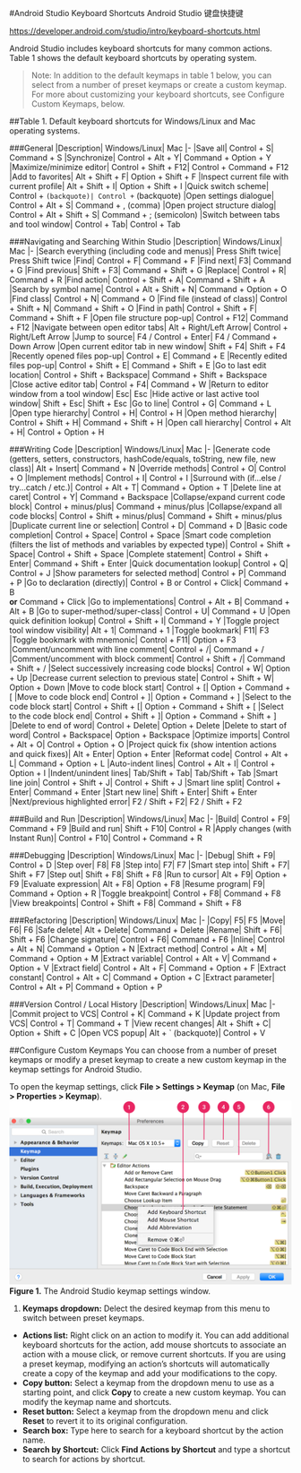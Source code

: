 #Android Studio Keyboard Shortcuts
Android Studio 键盘快捷键

https://developer.android.com/studio/intro/keyboard-shortcuts.html

Android Studio includes keyboard shortcuts for many common actions. Table 1 shows the default keyboard shortcuts by operating system.
> Note: In addition to the default keymaps in table 1 below, you can select from a number of preset keymaps or create a custom keymap. For more about customizing your keyboard shortcuts, see Configure Custom Keymaps, below.

##Table 1. Default keyboard shortcuts for Windows/Linux and Mac operating systems.

###General
|Description| Windows/Linux| Mac
|-
|Save all| Control + S| Command + S
|Synchronize| Control + Alt + Y| Command + Option + Y
|Maximize/minimize editor| Control + Shift + F12| Control + Command + F12
|Add to favorites| Alt + Shift + F| Option + Shift + F
|Inspect current file with current profile| Alt + Shift + I| Option + Shift + I
|Quick switch scheme| Control + ` (backquote)| Control + ` (backquote)
|Open settings dialogue| Control + Alt + S| Command + , (comma)
|Open project structure dialog| Control + Alt + Shift + S| Command + ; (semicolon)
|Switch between tabs and tool window| Control + Tab| Control + Tab

###Navigating and Searching Within Studio
|Description| Windows/Linux| Mac
|-
|Search everything (including code and menus)| Press Shift twice| Press Shift twice
|Find| Control + F| Command + F
|Find next| F3| Command + G
|Find previous| Shift + F3| Command + Shift + G
|Replace| Control + R| Command + R
|Find action| Control + Shift + A| Command + Shift + A
|Search by symbol name| Control + Alt + Shift + N| Command + Option + O
|Find class| Control + N| Command + O
|Find file (instead of class)| Control + Shift + N| Command + Shift + O
|Find in path| Control + Shift + F| Command + Shift + F
|Open file structure pop-up| Control + F12| Command + F12
|Navigate between open editor tabs| Alt + Right/Left Arrow| Control + Right/Left Arrow
|Jump to source| F4 / Control + Enter| F4 / Command + Down Arrow
|Open current editor tab in new window| Shift + F4| Shift + F4
|Recently opened files pop-up| Control + E| Command + E
|Recently edited files pop-up| Control + Shift + E| Command + Shift + E
|Go to last edit location| Control + Shift + Backspace| Command + Shift + Backspace
|Close active editor tab| Control + F4| Command + W
|Return to editor window from a tool window| Esc| Esc
|Hide active or last active tool window| Shift + Esc| Shift + Esc
|Go to line| Control + G| Command + L
|Open type hierarchy| Control + H| Control + H
|Open method hierarchy| Control + Shift + H| Command + Shift + H
|Open call hierarchy| Control + Alt + H| Control + Option + H

###Writing Code
|Description| Windows/Linux| Mac
|-
|Generate code (getters, setters, constructors, hashCode/equals, toString, new file, new class)| Alt + Insert| Command + N
|Override methods| Control + O| Control + O
|Implement methods| Control + I| Control + I
|Surround with (if...else / try...catch / etc.)| Control + Alt + T| Command + Option + T
|Delete line at caret| Control + Y| Command + Backspace
|Collapse/expand current code block| Control + minus/plus| Command + minus/plus
|Collapse/expand all code blocks| Control + Shift + minus/plus| Command + Shift + minus/plus
|Duplicate current line or selection| Control + D| Command + D
|Basic code completion| Control + Space| Control + Space
|Smart code completion (filters the list of methods and variables by expected type)| Control + Shift + Space| Control + Shift + Space
|Complete statement| Control + Shift + Enter| Command + Shift + Enter
|Quick documentation lookup| Control + Q| Control + J
|Show parameters for selected method| Control + P| Command + P
|Go to declaration (directly)| Control + B or Control + Click| Command + B </br>**or** Command + Click
|Go to implementations| Control + Alt + B| Command + Alt + B
|Go to super-method/super-class| Control + U| Command + U
|Open quick definition lookup| Control + Shift + I| Command + Y
|Toggle project tool window visibility| Alt + 1| Command + 1
|Toggle bookmark| F11| F3
|Toggle bookmark with mnemonic| Control + F11| Option + F3
|Comment/uncomment with line comment| Control + /| Command + /
|Comment/uncomment with block comment| Control + Shift + /| Command + Shift + /
|Select successively increasing code blocks| Control + W| Option + Up
|Decrease current selection to previous state| Control + Shift + W| Option + Down
|Move to code block start| Control + [| Option + Command + [
|Move to code block end| Control + ]| Option + Command + ]
|Select to the code block start| Control + Shift + [| Option + Command + Shift + [
|Select to the code block end| Control + Shift + ]| Option + Command + Shift + ]
|Delete to end of word| Control + Delete| Option + Delete
|Delete to start of word| Control + Backspace| Option + Backspace
|Optimize imports| Control + Alt + O| Control + Option + O
|Project quick fix (show intention actions and quick fixes)| Alt + Enter| Option + Enter
|Reformat code| Control + Alt + L| Command + Option + L
|Auto-indent lines| Control + Alt + I| Control + Option + I
|Indent/unindent lines| Tab/Shift + Tab| Tab/Shift + Tab
|Smart line join| Control + Shift + J| Control + Shift + J
|Smart line split| Control + Enter| Command + Enter
|Start new line| Shift + Enter| Shift + Enter
|Next/previous highlighted error| F2 / Shift + F2| F2 / Shift + F2

###Build and Run
|Description| Windows/Linux| Mac
|-
|Build| Control + F9| Command + F9
|Build and run| Shift + F10| Control + R
|Apply changes (with Instant Run)| Control + F10| Control + Command + R

###Debugging
|Description| Windows/Linux| Mac
|-
|Debug| Shift + F9| Control + D
|Step over| F8| F8
|Step into| F7| F7
|Smart step into| Shift + F7| Shift + F7
|Step out| Shift + F8| Shift + F8
|Run to cursor| Alt + F9| Option + F9
|Evaluate expression| Alt + F8| Option + F8
|Resume program| F9| Command + Option + R
|Toggle breakpoint| Control + F8| Command + F8
|View breakpoints| Control + Shift + F8| Command + Shift + F8

###Refactoring
|Description| Windows/Linux| Mac
|-
|Copy| F5| F5
|Move| F6| F6
|Safe delete| Alt + Delete| Command + Delete
|Rename| Shift + F6| Shift + F6
|Change signature| Control + F6| Command + F6
|Inline| Control + Alt + N| Command + Option + N
|Extract method| Control + Alt + M| Command + Option + M
|Extract variable| Control + Alt + V| Command + Option + V
|Extract field| Control + Alt + F| Command + Option + F
|Extract constant| Control + Alt + C| Command + Option + C
|Extract parameter| Control + Alt + P| Command + Option + P

###Version Control / Local History
|Description| Windows/Linux| Mac
|-
|Commit project to VCS| Control + K| Command + K
|Update project from VCS| Control + T| Command + T
|View recent changes| Alt + Shift + C| Option + Shift + C
|Open VCS popup| Alt + ` (backquote)| Control + V

##Configure Custom Keymaps
You can choose from a number of preset keymaps or modify a preset keymap to create a new custom keymap in the keymap settings for Android Studio.

To open the keymap settings, click **File > Settings > Keymap** (on Mac, **File > Properties > Keymap**).
![](/assets/keymap-options_2-2_2x.png)
**Figure 1.** The Android Studio keymap settings window.

1. **Keymaps dropdown:** Delect the desired keymap from this menu to switch between preset keymaps.
+ **Actions list:** Right click on an action to modify it. You can add additional keyboard shortcuts for the action, add mouse shortcuts to associate an action with a mouse click, or remove current shortcuts. If you are using a preset keymap, modifying an action’s shortcuts will automatically create a copy of the keymap and add your modifications to the copy.
+ **Copy button:** Select a keymap from the dropdown menu to use as a starting point, and click **Copy** to create a new custom keymap. You can modify the keymap name and shortcuts.
+ **Reset button:** Select a keymap from the dropdown menu and click **Reset** to revert it to its original configuration.
+ **Search box:** Type here to search for a keyboard shortcut by the action name.
+ **Search by Shortcut:** Click **Find Actions by Shortcut** and type a shortcut to search for actions by shortcut.